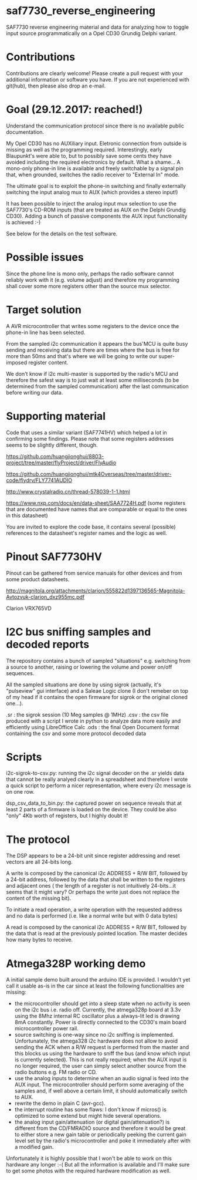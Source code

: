 # saf7730_reverse_engineering
SAF7730 reverse engineering material and data for analyzing how to toggle input source programmatically on a Opel CD30 Grundig Delphi variant.

# Contributions

Contributions are clearly welcome! Please create a pull request with your additional information or software you have. If you are not experienced with git(hub), then please also drop an e-mail. 

# Goal (29.12.2017: reached!)
Understand the communication protocol since there is no available public documentation.

My Opel CD30 has no AUXiliary input. Eletronic connection from outside is missing as well as the programming required. Interestingly, early Blaupunkt's were able to, but to possibly save some cents they have avoided including the required electronics by default. What a shame... A mono-only phone-in line is available and freely switchable by a signal pin that, when grounded, switches the radio receiver to "External In" mode.

The ultimate goal is to exploit the phone-in switching and finally externally switching the input analog mux to AUX (which provides a stereo input!)

It has been possible to inject the analog input mux selection to use the SAF7730's CD-ROM inputs (that are treated as AUX on the Delphi Grundig CD30). Adding a bunch of passive components the AUX input functionality is achieved :-)

See below for the details on the test software.

# Possible issues

Since the phone line is mono only, perhaps the radio software cannot reliably work with it (e.g. volume adjust) and therefore my programming shall cover some more registers other than the source mux selector.

# Target solution

A AVR microcontroller that writes some registers to the device once the phone-in line has been selected.

From the sampled i2c communication it appears the bus'MCU is quite busy sending and receiving data but there are times where the bus is free for more than 50ms and that's where we will be going to write our super-imposed register content.

We don't know if i2c multi-master is supported by the radio's MCU and therefore the safest way is to just wait at least some milliseconds (to be determined from the sampled communication) after the last communication before writing our data.

# Supporting material

Code that uses a similar variant (SAF7741HV) which helped a lot in confirming some findings.
Please note that some registers addresses seems to be slightly different, though.

https://github.com/huangjionghui/8803-project/tree/master/flyProject/driver/FlyAudio

https://github.com/huangjionghui/mtk4Overseas/tree/master/driver-code/flydrv/FLY7741AUDIO

http://www.crystalradio.cn/thread-578039-1-1.html

https://www.nxp.com/docs/en/data-sheet/SAA7724H.pdf   (some registers that are documented have names that are comparable or equal to the ones in this datasheet)

You are invited to explore the code base, it contains several (possible) references to the datasheet's register names and the logic as well.

# Pinout SAF7730HV

Pinout can be gathered from service manuals for other devices and from some product datasheets.

http://magnitola.org/attachments/clarion/555822d1397136565-Magnitola-Avtozvuk-clarion_dxz955mc.pdf

Clarion VRX765VD

# I2C bus sniffing samples and decoded reports

The repository contains a bunch of sampled "situations" e.g. switching from a source to another, raising or lowering the volume and power on/off sequences.

All the sampled situations are done by using sigrok (actually, it's "pulseview" gui interface) and a Saleae Logic clone (I don't remeber on top of my head if it contains the open firmware for sigrok or the original cloned one...).

.sr  : the sigrok session (10 Meg samples @ 1MHz)
.csv : the csv file produced with a script I wrote in python to analyze data more easily and efficiently using LibreOffice Calc
.ods : the final Open Document format containing the csv and some more protocol decoded data

# Scripts

i2c-sigrok-to-csv.py: running the i2c signal decoder on the .sr yields data that cannot be really analyed clearly in a spreadsheet and therefore I wrote a quick script to perform a nicer representation, where every i2c message is on one row.

dsp_csv_data_to_bin.py: the captured power on sequence reveals that at least 2 parts of a firmware is loaded on the device. They could be also "only" 4Kb worth of registers, but I highly doubt it!

# The protocol

The DSP appears to be a 24-bit unit since register addressing and reset vectors are all 24-bits long.

A write is composed by the canonical i2c ADDRESS + R/W BIT, followed by a 24-bit address, followed by the data that shall be written to the registers and adjacent ones ( the length of a register is not intuitively 24-bits...it seems that it might vary? Or perhaps the write just does not replace the content of the missing bit).

To initiate a read operation, a write operation with the requested address and no data is performed (i.e. like a normal write but with 0 data bytes)

A read is composed by the canonical i2c ADDRESS + R/W BIT, followed by the data that is read at the previously pointed location. The master decides how many bytes to receive.

# Atmega328P working demo

A initial sample demo built around the arduino IDE is provided. I wouldn't yet call it usable as-is in the car since at least the following functionalities are missing:

- the microcontroller should get into a sleep state when no activity is seen on the i2c bus i.e. radio off. Currently, the atmega328p board at 3.3v using the 8Mhz internal RC oscillator plus a always-lit led is drawing 8mA constantly. Power is directly connected to the CD30's main board microcontroller power rail.
- source switching is one-way since no i2c sniffing is implemented. Unfortunately, the atmega328 i2c hardware does not allow to avoid sending the ACK when a R/W request is performed from the master and this blocks us using the hardware to sniff the bus (and know which input is currently selected). This is not really required; when the AUX input is no longer required, the user can simply select another source from the radio buttons e.g. FM radio or CD.
- use the analog inputs to determine when an audio signal is feed into the AUX input. The microcontroller should perform some averaging of the samples and, if well above a certain limit, it should automatically switch to AUX.
- rewrite the demo in plain C (avr-gcc).
- the interrupt routine has some flaws: I don't know if micros() is optimized to some extend but might hide several operations. 
- the analog input gain/attenuation (or digital gain/attenuation?) is different from the CD/FMRADIO source and therefore it would be great to either store a new gain table or periodically peeking the current gain level set by the radio's microcontroller and poke it immediately after with a modified gain.

Unfortunately it is highly possible that I won't be able to work on this hardware any longer :-( But all the information is available and I'll make sure to get some photos with the required hardware modification as well. 

